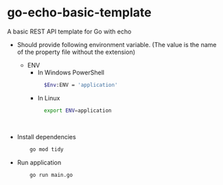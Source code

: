 # go-echo-basic-template
A basic REST API template for Go with echo

* Should provide following environment variable. (The value is the name of the property file without the extension)
    * ENV
      * In Windows PowerShell
          ```bash
            $Env:ENV = 'application'
          ```
      * In Linux
          ```bash
            export ENV=application
          ```

    <br />

* Install dependencies
    ```bash
        go mod tidy
    ```


* Run application
    ```bash
        go run main.go
    ```
